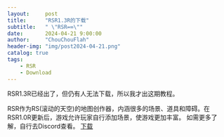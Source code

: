```yaml
---
layout:     post
title:      "RSR1.3R的下载"
subtitle:   " \"RSR=∞\""
date:       2024-04-21 9:00:00
author:     "ChouChouFlah"
header-img: "img/post2024-04-21.png"
catalog: true
tags:
    - RSR
    - Download
---
```


RSR1.3R已经出了，但仍有人无法下载，所以我才出这期教程。

RSR作为RS(滚动的天空)的地图创作器，内涵很多的场景、道具和障碍。在RSR1.0R更新后，游戏允许玩家自行添加场景，使游戏更加丰富。
如需更多了解，自行去Discord查看。
[下载](https://www.mediafire.com/file/mfnb6qgs21d6ix1/RollingSkyRemake-1.3.0r-Windows.zip/file)
